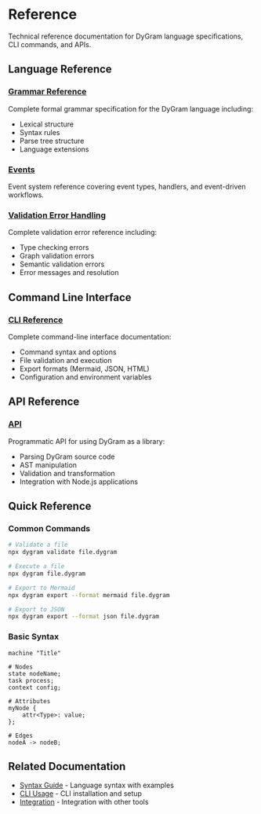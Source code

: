 # Reference

Technical reference documentation for DyGram language specifications, CLI commands, and APIs.

## Language Reference

### [Grammar Reference](grammar-reference.md)
Complete formal grammar specification for the DyGram language including:
- Lexical structure
- Syntax rules
- Parse tree structure
- Language extensions

### [Events](events.md)
Event system reference covering event types, handlers, and event-driven workflows.

### [Validation Error Handling](validation-error-handling.md)
Complete validation error reference including:
- Type checking errors
- Graph validation errors
- Semantic validation errors
- Error messages and resolution

## Command Line Interface

### [CLI Reference](cli-reference.md)
Complete command-line interface documentation:
- Command syntax and options
- File validation and execution
- Export formats (Mermaid, JSON, HTML)
- Configuration and environment variables

## API Reference

### [API](../Api.mdx)
Programmatic API for using DyGram as a library:
- Parsing DyGram source code
- AST manipulation
- Validation and transformation
- Integration with Node.js applications

## Quick Reference

### Common Commands

```bash
# Validate a file
npx dygram validate file.dygram

# Execute a file
npx dygram file.dygram

# Export to Mermaid
npx dygram export --format mermaid file.dygram

# Export to JSON
npx dygram export --format json file.dygram
```

### Basic Syntax

```dy
machine "Title"

# Nodes
state nodeName;
task process;
context config;

# Attributes
myNode {
    attr<Type>: value;
};

# Edges
nodeA -> nodeB;
```

## Related Documentation

- [Syntax Guide](../guides/syntax-guide.md) - Language syntax with examples
- [CLI Usage](../getting-started/installation.md#cli-installation) - CLI installation and setup
- [Integration](../integration/README.md) - Integration with other tools
